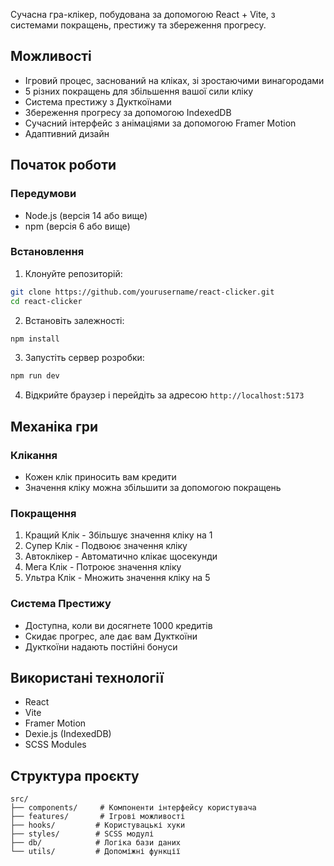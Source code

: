 Сучасна гра-клікер, побудована за допомогою React + Vite, з системами покращень, престижу та збереження прогресу.

## Можливості

- Ігровий процес, заснований на кліках, зі зростаючими винагородами
- 5 різних покращень для збільшення вашої сили кліку
- Система престижу з Дукткоїнами
- Збереження прогресу за допомогою IndexedDB
- Сучасний інтерфейс з анімаціями за допомогою Framer Motion
- Адаптивний дизайн

## Початок роботи

### Передумови

- Node.js (версія 14 або вище)
- npm (версія 6 або вище)

### Встановлення

1. Клонуйте репозиторій:
```bash
git clone https://github.com/yourusername/react-clicker.git
cd react-clicker
```

2. Встановіть залежності:
```bash
npm install
```

3. Запустіть сервер розробки:
```bash
npm run dev
```

4. Відкрийте браузер і перейдіть за адресою `http://localhost:5173`

## Механіка гри

### Клікання
- Кожен клік приносить вам кредити
- Значення кліку можна збільшити за допомогою покращень

### Покращення
1. Кращий Клік - Збільшує значення кліку на 1
2. Супер Клік - Подвоює значення кліку
3. Автоклікер - Автоматично клікає щосекунди
4. Мега Клік - Потроює значення кліку
5. Ультра Клік - Множить значення кліку на 5

### Система Престижу
- Доступна, коли ви досягнете 1000 кредитів
- Скидає прогрес, але дає вам Дукткоїни
- Дукткоїни надають постійні бонуси

## Використані технології

- React
- Vite
- Framer Motion
- Dexie.js (IndexedDB)
- SCSS Modules

## Структура проєкту

```
src/
├── components/     # Компоненти інтерфейсу користувача
├── features/       # Ігрові можливості
├── hooks/         # Користувацькі хуки
├── styles/        # SCSS модулі
├── db/            # Логіка бази даних
└── utils/         # Допоміжні функції
```

